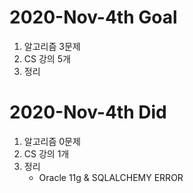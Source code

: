 # 2020-Nov-4th Goal

1. 알고리즘 3문제
2. CS 강의 5개
3. 정리

# 2020-Nov-4th Did

1. 알고리즘 0문제
2. CS 강의 1개
3. 정리
   - Oracle 11g & SQLALCHEMY ERROR



